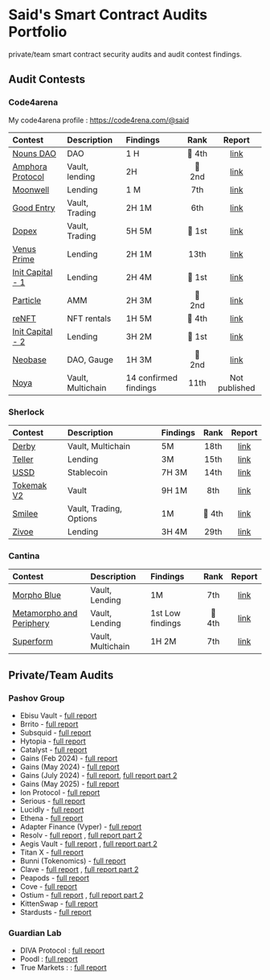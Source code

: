 # Said's Smart Contract Audits Portfolio

private/team smart contract security audits and audit contest findings.

## Audit Contests

### Code4arena 

My code4arena profile : https://code4rena.com/@said

|Contest|Description|Findings|Rank|Report|
|:------|:----------|:-------|:--:|:----:|
|[Nouns DAO](https://code4rena.com/audits/2023-07-nouns-dao#top)|DAO|1 H|🏅 4th|[link](https://code4rena.com/reports/2023-07-nounsdao)|
|[Amphora Protocol](https://code4rena.com/audits/2023-07-amphora-protocol#top)|Vault, lending|2H|🥈 2nd| [link](https://code4rena.com/reports/2023-07-amphora)|
|[Moonwell](https://code4rena.com/audits/2023-07-moonwell#top)|Lending| 1 M|7th|[link](https://code4rena.com/reports/2023-07-moonwell)|
|[Good Entry](https://code4rena.com/audits/2023-08-good-entry#top)|Vault, Trading|2H 1M|6th|[link](https://code4rena.com/reports/2023-08-goodentry)|
|[Dopex](https://code4rena.com/audits/2023-08-dopex#top)|Vault, Trading|5H 5M|🥇 1st|[link](https://code4rena.com/reports/2023-08-dopex)|
|[Venus Prime](https://code4rena.com/audits/2023-09-venus-prime#top)|Lending|2H 1M|13th|[link](https://code4rena.com/reports/2023-09-venus)|
|[Init Capital - 1](https://code4rena.com/audits/2023-12-init-capital-invitational#top)|Lending|2H 4M|🥇 1st|[link](https://code4rena.com/reports/2023-12-initcapital)|
|[Particle](https://code4rena.com/audits/2023-12-particle-leverage-amm-protocol-invitational#top)|AMM|2H 3M|🥈 2nd|[link](https://code4rena.com/reports/2023-12-particle)|
|[reNFT](https://code4rena.com/audits/2024-01-renft#top)|NFT rentals|1H 5M|🏅 4th|[link](https://code4rena.com/reports/2024-01-renft)|
|[Init Capital - 2](https://code4rena.com/audits/2024-01-init-capital-invitational#top)|Lending|3H 2M|🥇 1st|[link](https://code4rena.com/reports/2024-01-init-capital-invitational)|
|[Neobase](https://code4rena.com/audits/2024-03-neobase-invitational#top)|DAO, Gauge|1H 3M|🥈 2nd|[link](https://code4rena.com/reports/2024-03-neobase)|
|[Noya](https://code4rena.com/audits/2024-04-noya#top)|Vault, Multichain|14 confirmed findings|11th|Not published|

### Sherlock

|Contest|Description|Findings|Rank|Report|
|:------|:----------|:-------|:--:|:----:|
|[Derby](https://audits.sherlock.xyz/contests/13)|Vault, Multichain|5M|18th|[link](https://audits.sherlock.xyz/contests/13/report)|
|[Teller](https://audits.sherlock.xyz/contests/62)|Lending|3M|15th|[link](https://audits.sherlock.xyz/contests/62/report)|
|[USSD](https://audits.sherlock.xyz/contests/82)|Stablecoin|7H 3M|14th|[link](https://audits.sherlock.xyz/contests/82/report)|
|[Tokemak V2](https://audits.sherlock.xyz/contests/101)|Vault|9H 1M|8th|[link](https://audits.sherlock.xyz/contests/101/report)|
|[Smilee](https://audits.sherlock.xyz/contests/180)|Vault, Trading, Options|1M|🏅 4th|[link](https://audits.sherlock.xyz/contests/180/report)|
|[Zivoe](https://audits.sherlock.xyz/contests/280)|Lending|3H 4M|29th|[link](https://audits.sherlock.xyz/contests/280/report)|

### Cantina

|Contest|Description|Findings|Rank|Report|
|:------|:----------|:-------|:--:|:----:|
|[Morpho Blue](https://cantina.xyz/competitions/d86b7f95-e574-4092-8ea2-78dcac2f54f1)|Vault, Lending|1M|7th|[link](https://cantina.xyz/competitions/d86b7f95-e574-4092-8ea2-78dcac2f54f1)|
|[Metamorpho and Periphery](https://cantina.xyz/competitions/8409a0ce-6c21-4cc9-8ef2-bd77ce7425af)|Vault, Lending|1st Low findings|🏅 4th|[link](https://cantina.xyz/competitions/8409a0ce-6c21-4cc9-8ef2-bd77ce7425af)|
|[Superform](https://cantina.xyz/competitions/2cd0b038-3e32-4db6-b488-0f85b6f0e49f)|Vault, Multichain|1H 2M|7th|[link](https://cantina.xyz/competitions/2cd0b038-3e32-4db6-b488-0f85b6f0e49f)|

## Private/Team Audits

### Pashov Group
- Ebisu Vault - [full report](https://github.com/pashov/audits/blob/master/team/pdf/Ebisu-security-review.pdf)
- Brrito - [full report](https://github.com/pashov/audits/blob/master/team/pdf/Brrito-security-review.pdf)
- Subsquid - [full report](https://github.com/pashov/audits/blob/master/team/pdf/Subsquid-security-review.pdf)
- Hytopia - [full report](https://github.com/pashov/audits/blob/master/team/pdf/Hytopia-security-review.pdf)
- Catalyst - [full report](https://github.com/pashov/audits/blob/master/team/pdf/Catalyst-security-review-april.pdf)
- Gains (Feb 2024) - [full report](https://github.com/pashov/audits/blob/master/team/pdf/GainsNetwork-security-review-February.pdf)
- Gains (May 2024) - [full report](https://github.com/pashov/audits/blob/master/team/pdf/GainsNetwork-security-review-May.pdf)
- Gains (July 2024) - [full report](https://github.com/pashov/audits/blob/master/team/pdf/GainsNetwork-security-review-July.pdf), [full report part 2](https://github.com/pashov/audits/blob/master/team/pdf/GainsNetwork-security-July2.pdf)
- Gains (May 2025) - [full report](https://github.com/pashov/audits/blob/master/team/pdf/GainsNetwork-security-review_2025-05-26.pdf)
- Ion Protocol - [full report](https://github.com/pashov/audits/blob/master/team/pdf/IonProtocol-security-review.pdf)
- Serious - [full report](https://github.com/pashov/audits/blob/master/team/pdf/Serious-security-review.pdf)
- Lucidly - [full report](https://github.com/pashov/audits/blob/master/team/pdf/Lucidly-security-review-June.pdf)
- Ethena - [full report](https://github.com/pashov/audits/blob/master/team/pdf/Ethena-security-review-August.pdf)
- Adapter Finance (Vyper) - [full report](https://github.com/pashov/audits/blob/master/team/pdf/AdapterFinance-security-review.pdf)
- Resolv - [full report](https://github.com/pashov/audits/blob/master/team/pdf/Resolv-security-review-October.pdf) , [full report part 2](https://github.com/pashov/audits/blob/master/team/pdf/Resolv-security-review.pdf)
- Aegis Vault - [full report](https://github.com/pashov/audits/blob/master/team/pdf/Aegis-security-review-September.pdf) , [full report part 2](https://github.com/pashov/audits/blob/master/team/pdf/AegisVault-security-review.pdf)
- Titan X - [full report](https://github.com/pashov/audits/blob/master/team/pdf/TitanX-security-review.pdf)
- Bunni (Tokenomics) - [full report](https://github.com/pashov/audits/blob/master/team/pdf/Bunni-security-review-October.pdf)
- Clave - [full report](https://github.com/pashov/audits/blob/master/team/pdf/Clave-security-review_2024-11-02.pdf) , [full report part 2](https://github.com/pashov/audits/blob/master/team/pdf/Clave-security-review_2024-12-23.pdf)
- Peapods - [full report](https://github.com/pashov/audits/blob/master/team/pdf/Peapods-security-review_2024-11-16.pdf)
- Cove - [full report](https://github.com/pashov/audits/blob/master/team/pdf/Cove-security-review_2024-12-30.pdf)
- Ostium - [full report](https://github.com/pashov/audits/blob/master/team/pdf/Ostium-security-review_2025-01-21.pdf) , [full report part 2](https://github.com/pashov/audits/blob/master/team/pdf/Ostium-security-review_2025-04-06.pdf)
- KittenSwap - [full report](https://github.com/pashov/audits/blob/master/team/pdf/KittenSwap-security-review_2025-05-07.pdf)
- Stardusts - [full report](https://github.com/pashov/audits/blob/master/team/pdf/Stardusts-security-review_2024-12-19.pdf)

### Guardian Lab

- DIVA Protocol :  [full report](https://github.com/GuardianAudits/DefenderAudits/blob/main/DIVA/DivaAuditTeam6.md "DIVA Full Report")
- Poodl : [full report](https://github.com/GuardianAudits/DefenderAudits/blob/main/poodl/PoodlAuditTeam6.md "Poodl")
- True Markets : : [full report](https://github.com/GuardianAudits/Audits/blob/main/Truemarkets/2025-03-18_Truemarkets_Report.pdf)

